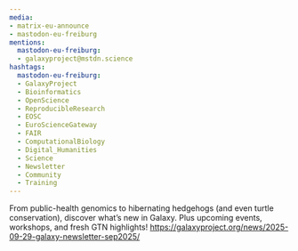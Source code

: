 ```yaml
---
media:
- matrix-eu-announce
- mastodon-eu-freiburg
mentions:
  mastodon-eu-freiburg:
  - galaxyproject@mstdn.science
hashtags:
  mastodon-eu-freiburg:
  - GalaxyProject
  - Bioinformatics
  - OpenScience
  - ReproducibleResearch
  - EOSC
  - EuroScienceGateway
  - FAIR
  - ComputationalBiology
  - Digital_Humanities
  - Science
  - Newsletter
  - Community
  - Training
---
```

From public-health genomics to hibernating hedgehogs (and even turtle conservation), discover what’s new in Galaxy. Plus upcoming events, workshops, and fresh GTN highlights!
https://galaxyproject.org/news/2025-09-29-galaxy-newsletter-sep2025/